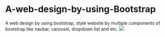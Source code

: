 # A-web-design-by-using-Bootstrap
A web design by using bootstrap, style website by multiple components of bootstrap like navbar, carousel, dropdown list and etc.
<img src="img/1.png">
